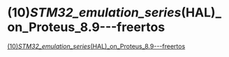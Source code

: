 # (10)_STM32_emulation_series_(HAL)_on_Proteus_8.9---freertos
[(10)_STM32_emulation_series_(HAL)_on_Proteus_8.9---freertos](https://aiwithcloud.com/?p=1773)